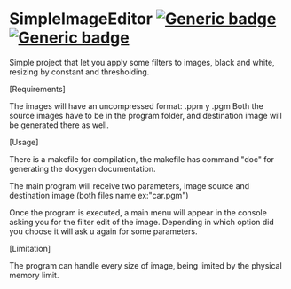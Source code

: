 # SimpleImageEditor [![Generic badge](https://img.shields.io/badge/Build-Stable-green.svg)](https://shields.io/) [![Generic badge](https://img.shields.io/badge/Version-1.0-green.svg)](https://shields.io/)
Simple project that let you apply some filters to images, black and white, resizing by constant and thresholding.

[Requirements]

  The images will have an uncompressed format: .ppm y .pgm
  Both the source images have to be in the program folder, and destination image will be generated there as well.
  
 [Usage]
 
  There is a makefile for compilation, the makefile has command "doc" for generating the doxygen documentation.
 
  The main program will receive two parameters, image source and destination image (both files name ex:"car.pgm")
  
  Once the program is executed, a main menu will appear in the console asking you for the filter edit of the image. Depending in which option did you choose it will ask u again for some parameters.
  
 [Limitation]
 
  The program can handle every size of image, being limited by the physical memory limit.
  
